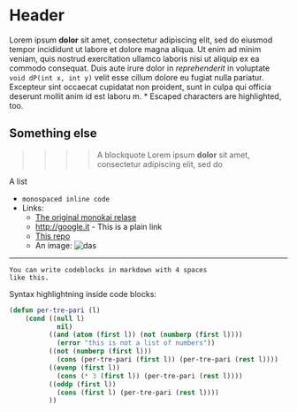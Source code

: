 # Header
Lorem ipsum **dolor** sit amet, consectetur adipiscing elit, sed do eiusmod tempor incididunt ut labore et dolore magna aliqua. Ut enim ad minim veniam, quis nostrud exercitation ullamco laboris nisi ut aliquip ex ea commodo consequat. Duis aute irure dolor in *reprehenderit* in voluptate `void dP(int x, int y)` velit esse cillum dolore eu fugiat nulla pariatur. Excepteur sint occaecat cupidatat non proident, sunt in culpa qui officia deserunt mollit anim id est laboru m. \* Escaped characters are highlighted, too.

## Something else

>>>> A blockquote
>>>> Lorem ipsum **dolor** sit amet, consectetur adipiscing elit, sed do

A list
- `monospaced inline code`
- Links:
    + [The original monokai relase](http://www.monokai.nl/blog/2006/07/15/textmate-color-theme/)
    + http://google.it - This is a plain link
    + [This repo](https://github.com/avivace/colorMarkdown "Link title")
    + An image: ![das](example-image.png "a title")

---

    You can write codeblocks in markdown with 4 spaces
    like this.

Syntax highlightning inside code blocks:

```lisp
(defun per-tre-pari (l)
    (cond ((null l)
            nil)
          ((and (atom (first l)) (not (numberp (first l))))
            (error "this is not a list of numbers"))
          ((not (numberp (first l)))
            (cons (per-tre-pari (first l)) (per-tre-pari (rest l))))
          ((evenp (first l))
            (cons (* 3 (first l)) (per-tre-pari (rest l))))
          ((oddp (first l))
            (cons (first l) (per-tre-pari (rest l))))
          ))
```